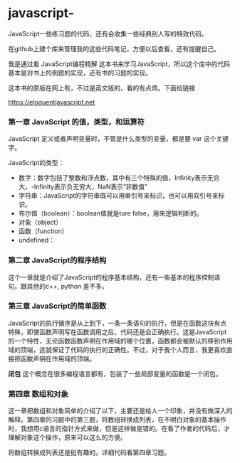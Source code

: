 # javascript-
JavaScript一些练习题的代码，还有会收集一些经典别人写的特效代码。

在github上建个库来管理我的这些代码笔记，方便以后查看，还有提醒自己。

我是通过看 JavaScript编程精解 这本书来学习JavaScript，所以这个库中的代码基本是对书上的例题的实现，还有书的习题的实现。

这本书的原版在网上有，不过是英文版的，看的有点烦。下面给链接

https://eloquentjavascript.net

### 第一章 JavaScript 的值，类型，和运算符

JavaScript 定义或者声明变量时，不管是什么类型的变量，都是要 var 这个关键字。

JavaScript的类型：

* 数字：数字包括了整数和浮点数，其中有三个特殊的值，Infinity表示无穷大，-Infinity表示负无穷大，NaN表示“非数值”
* 字符串：JavaScript的字符串既可以用单引号来标识，也可以用双引号来标识。
* 布尔值（boolean）：boolean值就是ture false，用来逻辑判断的。
* 对象（object）
* 函数（function）
* undefined：

### 第二章 JavaScript的程序结构

这个一章就是介绍了JavaScript的程序基本结构，还有一些基本的程序控制语句。跟其他的c++, python 差不多。

### 第三章 JavaScript的简单函数

JavaScript的执行循序是从上到下，一条一条语句的执行，但是在函数这块有点特殊，即使函数声明写在函数调用之后，代码还是会正确执行。这是JavaScript的一个特性，无论函数函数声明在作用域的哪个位置，函数都会被默认的移到作用域的顶端，这就保证了代码的执行的正确性。不过，对于我个人而言，我更喜欢直接把函数声明在作用域的顶端。

**闭包** 这个概念在很多编程语言都有，包装了一些局部变量的函数是一个闭包。

### 第四章 数组和对象
这一章把数组和对象简单的介绍了以下，主要还是给人一个印象，并没有做深入的解释。第四章的习题中的第三题，将数组转换成列表，在不明白对象的基本操作时，我想用c语言的指针方式来做，但是这样做是错的。在看了作者的代码后，才理解对象这个操作，原来可以这么的方便。

将数组转换成列表还是挺有趣的。详细代码看第四章习题。